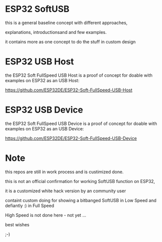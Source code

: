 # ESP32 SoftUSB
this is a general baseline concept with different approaches, 

explanations, introductionsand and few examples.

it contains more as one concept to do the stuff in custom design


# ESP32 USB Host
the ESP32 Soft FullSpeed USB Host is a proof of concept for doable with examples on ESP32 as an USB Host:

https://github.com/ESP32DE/ESP32-Soft-FullSpeed-USB-Host


# ESP32 USB Device
the ESP32 Soft FullSpeed USB Device is a proof of concept for doable with examples on ESP32 as an USB Device:

https://github.com/ESP32DE/ESP32-Soft-FullSpeed-USB-Device


# Note

this repos are still in work process and is custimized done.

this is not an official confirmation for working SoftUSB function on ESP32,

it is a customized white hack version by an community user

containt custom doing for showing a bitbanged SoftUSB in Low Speed and defiantly :) in Full Speed

High Speed is not done here - not yet ...

best wishes

;-)


